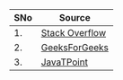 |SNo|Source|
|---|------|
|1.|[Stack Overflow](https://stackoverflow.com/questions/26107921/what-determines-ascending-or-descending-order-in-comparator-comparable-collect)|
|2.|[GeeksForGeeks](https://www.geeksforgeeks.org/comparator-interface-java/)|
|3.|[JavaTPoint](https://www.javatpoint.com/java-string-compareto)|
